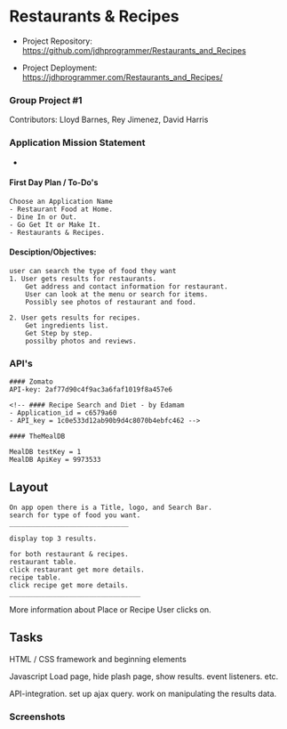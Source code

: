 # Restaurants & Recipes

- Project Repository: https://github.com/jdhprogrammer/Restaurants_and_Recipes

- Project Deployment: https://jdhprogrammer.com/Restaurants_and_Recipes/

### Group Project #1

Contributors: Lloyd Barnes, Rey Jimenez, David Harris

### Application Mission Statement

- 

#### First Day Plan / To-Do's
```
Choose an Application Name
- Restaurant Food at Home.
- Dine In or Out.
- Go Get It or Make It.
- Restaurants & Recipes.
```
#### Desciption/Objectives:

```
user can search the type of food they want
1. User gets results for restaurants.
    Get address and contact information for restaurant.
    User can look at the menu or search for items.
    Possibly see photos of restaurant and food.
  
2. User gets results for recipes.
    Get ingredients list.
    Get Step by step.
    possilby photos and reviews.
```

### API's
```
#### Zomato 
API-key: 2af77d90c4f9ac3a6faf1019f8a457e6

<!-- #### Recipe Search and Diet - by Edamam
- Application_id = c6579a60
- API_key = 1c0e533d12ab90b9d4c8070b4ebfc462 -->

#### TheMealDB

MealDB testKey = 1
MealDB ApiKey = 9973533
```
## Layout
```
On app open there is a Title, logo, and Search Bar.
search for type of food you want.
______________________________

display top 3 results.

for both restaurant & recipes.
restaurant table.
click restaurant get more details.
recipe table.
click recipe get more details.
_________________________________
```
More information about Place or Recipe User clicks on.

## Tasks

HTML / CSS framework and beginning elements

Javascript Load page, hide plash page, show results. event listeners. etc.

API-integration. set up ajax query. work on manipulating the results data.

### Screenshots





